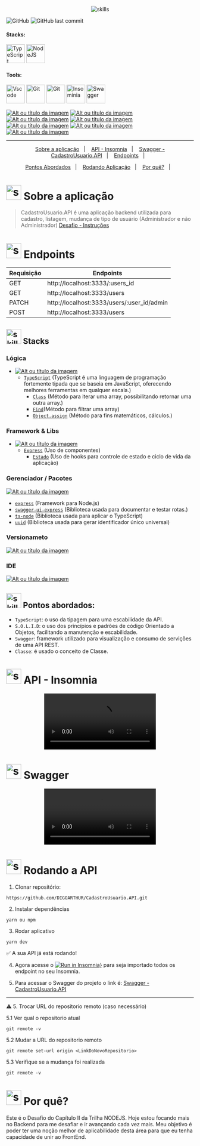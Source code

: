 <!-- VISUALIZAR NO VSCODE  CTRL + K  V -->

<!-- BADGES https://www.youtube.com/watch?v=cRoBt6AZgjc
https://dev.to/envoy_/150-badges-for-github-pnk

BUILD BADGES
https://shields.io
ICONS
https://simpleicons.org/?q=react
-->

<!--https://www.canva.com/  -->
<p align="center">
  <img  alt="skills"  src="https://user-images.githubusercontent.com/59892368/158034522-92c70ba1-bae7-46fc-b692-77b711eebda1.png">
</p> 




![GitHub](https://img.shields.io/github/license/DIGOARTHUR/CadastroUsuario.API)
![GitHub last commit](https://img.shields.io/github/last-commit/DIGOARTHUR/CadastroUsuario.API)


#### Stacks:
 <!------------------------------------STACKS-->
<p align="left">


 <a href="https://www.typescriptlang.org/"><img  alt="TypeScript"  width="50" height="50" src="https://user-images.githubusercontent.com/59892368/210762527-ae3afe1f-fe36-46a9-98ad-35dbae4d1adf.svg"><a/>
  <a href="https://nodejs.org/en/"><img  alt="NodeJS"  width="50" height="50" src="https://user-images.githubusercontent.com/59892368/225148464-81734ea0-e787-4397-bd49-312264335a58.svg"><a/>
  

</p>


 <!------------------------------------TOOLS-->
 #### Tools:
 <a href="https://code.visualstudio.com/"><img  alt="Vscode"  width="50" height="50" src="https://user-images.githubusercontent.com/59892368/223381414-d3066c8b-c3ee-4fae-943d-481857e88000.svg"><a/>
 <a href="https://git-scm.com/"><img  alt="Git"  width="50" height="50" src="https://user-images.githubusercontent.com/59892368/223381109-88617798-75ae-4f3a-bc4a-1210637f818c.svg"><a/>
  <a href="https://yarnpkg.com"><img  alt="Git"  width="50" height="50" src="https://user-images.githubusercontent.com/59892368/197615074-2e78b82c-b853-455c-8920-272cf1ce6399.svg"><a/>   <a href="https://insomnia.rest/download"><img  alt="Insominia"  width="50" height="50" src="https://user-images.githubusercontent.com/59892368/153734890-e39524d5-25a3-4b93-8621-78cf0951e501.svg"><a/>
 <a href="https://swagger.io"><img  alt="Swagger"  width="50" height="50" src="https://user-images.githubusercontent.com/59892368/158034668-9442e16e-f593-4605-ad74-697f19165f37.svg"><a/>

 <!------------------------------------Applied Concepts-->
 

<a href="https://devdigoarthur.notion.site/Find-15db7431a72b4731af85671b65c88601"> ![Alt ou título da imagem](https://img.shields.io/badge/-Find-/?logo=JavaScript&logoColor=white&color=yellow)<a/>
<a href=""> ![Alt ou título da imagem](https://img.shields.io/badge/-Object.assign-/?logo=JavaScript&logoColor=white&color=yellow)<a/>
<a href=""> ![Alt ou título da imagem](https://img.shields.io/badge/-Class-/?logo=JavaScript&logoColor=white&color=yellow)<a/>
<a href="https://www.notion.so/devdigoarthur/Express-ec671f667c994bd2a28b7f6d99da6df0#2b3f574526614c19957987c3064cde80"> ![Alt ou título da imagem](https://img.shields.io/badge/-POST-/?logo=Node.js&logoColor=white&color=green)<a/>
<a href="https://www.notion.so/devdigoarthur/Express-ec671f667c994bd2a28b7f6d99da6df0#97dfbed0bdd84485a2703114f7949b7f"> ![Alt ou título da imagem](https://img.shields.io/badge/-GET-/?logo=Node.js&logoColor=white&color=green)<a/>
<a href="https://www.notion.so/devdigoarthur/Express-ec671f667c994bd2a28b7f6d99da6df0#eeb9e721230a4157aa26f588c75fb549"> ![Alt ou título da imagem](https://img.shields.io/badge/-PATCH-/?logo=Node.js&logoColor=white&color=green)<a/>
<a href=""> ![Alt ou título da imagem](https://img.shields.io/badge/-uuidV4-/?logo=Node.js&logoColor=white&color=green)<a/>
      

   
---
  <!------------------------------------SUMMARY-->   
 
  <p align="center">
  <a href="https://github.com/DIGOARTHUR/CadastroUsuario.API#--sobre-a-aplicação-">Sobre a aplicação</a>&nbsp;&nbsp;&nbsp;|&nbsp;&nbsp;&nbsp;
  <a href="https://github.com/DIGOARTHUR/CadastroUsuario.API#-api---insomnia"> API - Insomnia</a>&nbsp;&nbsp;&nbsp;|&nbsp;&nbsp;&nbsp;
  <a href="https://github.com/DIGOARTHUR/CadastroUsuario.API#-swagger"> Swagger - CadastroUsuario.API</a>&nbsp;&nbsp;&nbsp;|&nbsp;&nbsp;&nbsp;
  <a href="https://github.com/DIGOARTHUR/CadastroUsuario.API#-endpoints"> Endpoints</a>&nbsp;&nbsp;&nbsp;|&nbsp;&nbsp;&nbsp;
    </p> 
   <p align="center">
  <a href="https://github.com/DIGOARTHUR/CadastroUsuario.API#-pontos-abordados-">Pontos Abordados</a>&nbsp;&nbsp;&nbsp;|&nbsp;&nbsp;&nbsp;
  <a href="https://github.com/DIGOARTHUR/CadastroUsuario.API#-rodando-a-api">Rodando Aplicação</a>&nbsp;&nbsp;&nbsp;|&nbsp;&nbsp;&nbsp;
  <a href="https://github.com/DIGOARTHUR/CadastroUsuario.API#-por-quê--">Por quê?</a>&nbsp;&nbsp;&nbsp;|&nbsp;&nbsp;&nbsp; 
</p> 

  
  
  
 
  <!------------------------------------DESCRIPTION -->  
# <img  alt="skills"  width="40" height="40" src="https://user-images.githubusercontent.com/59892368/148622497-164365e8-f6b0-4f40-bc75-a0ed4da6059b.png">  Sobre a aplicação <!---write here : talk a little about project: what's does, example.  -->
> CadastroUsuario.API é uma aplicação backend utilizada para cadastro, listagem, mudança de tipo de usuário (Administrador e não Administrador) [Desafio - Instruções](https://www.notion.so/Desafio-01-Introdu-o-ao-SOLID-3b9be286fac0482ca3b275473ddd2d72)


  

<!-- ENDPOINTS--> 
 # <img  alt="skills"  width="40" height="40" src="https://user-images.githubusercontent.com/59892368/154178428-61812598-6d7e-42a6-a7da-2c6c581e6ebe.png"> Endpoints<!---write here : EndPoints  -->
  
<div align="center">  
 
  

<!-- --> 
| Requisição | Endpoints|
|------------|--------------------------------------------|
|     GET    | http://localhost:3333/:users_id            |
|     GET    | http://localhost:3333/users                |
|    PATCH   | http://localhost:3333/users/:user_id/admin |
|    POST    | http://localhost:3333/users                |
  
</div> 



<!------------------------------------LIST: STACKS , LIBS & TOOLS-->

## <img  alt="skills"  width="40" height="40" src="https://user-images.githubusercontent.com/59892368/197614534-e12fb94a-b5cf-44ff-8d57-debad7299b0b.png"> Stacks <!---write here: learned concepts; -->

### Lógica 
*  <a href="https://devdigoarthur.notion.site/Map-a87c73417a064372b122bf448f4c6ed4"> ![Alt ou título da imagem](https://img.shields.io/badge/-TypeScript-/?logo=TypeScript&logoColor=white&color=informational)<a/>
   * [`TypeScript`](https://developer.mozilla.org/pt-BR/docs/Web/JavaScript/Reference/Global_Objects/Map) (TypeScript é uma linguagem de programação fortemente tipada que se baseia em JavaScript, oferecendo melhores ferramentas em qualquer escala.)
     * [`Class`](https://developer.mozilla.org/pt-BR/docs/Web/JavaScript/Reference/Global_Objects/Map) (Método para iterar uma array, possibilitando retornar uma outra array.)
     * [`Find`](https://blog.betrybe.com/javascript/javascript-filter/)(Método para filtrar uma array)
     * [`Object.assign`](https://www.w3schools.com/js/js_math.asp) (Método para fins matemáticos, cálculos.)

 ### Framework & Libs
   
* <a href=""> ![Alt ou título da imagem](https://img.shields.io/badge/-NodeJS-/?logo=Node.JS&logoColor=white&color=green)<a/> 
  * [`Express`](https://reactjs.org/docs/components-and-props.html) (Uso de componentes)
    * [`Estado`](https://reactjs.org/docs/state-and-lifecycle.html) (Uso de hooks para controle de estado e ciclo de vida da aplicação)


### Gerenciador / Pacotes
<a href="https://yarnpkg.com"> ![Alt ou título da imagem](https://img.shields.io/badge/-Yarn-/?logo=Yarn&logoColor=white&color=blue)<a/> 
   * [`express`](https://www.npmjs.com/package/express) (Framework para Node.js)
   * [`swagger-ui-express`](https://www.npmjs.com/package/swagger-ui-express) (Biblioteca usada para documentar e testar rotas.)
   * [`ts-node`](https://www.npmjs.com/package/ts-node) (Biblioteca usada para aplicar o TypeScript)
   * [`uuid`](https://www.npmjs.com/package/uuid) (Biblioteca usada para gerar identificador único universal)
   
   
  ### Versionameto
 <a href="https://git-scm.com"> ![Alt ou título da imagem](https://img.shields.io/badge/-Git-/?logo=Git&logoColor=white&color=red)<a/> 
 ### IDE
 <a href="https://code.visualstudio.com"> ![Alt ou título da imagem](https://img.shields.io/badge/-VisualStudioCode-/?logo=VisualStudioCode&logoColor=white&color=informational)<a/>  




<!------------------------------------LIST: STACKS , LIBS & TOOLS-->

## <img  alt="skills"  width="40" height="40" src="https://user-images.githubusercontent.com/59892368/142231777-8c0e09fa-ac09-4654-89d6-6bb986bde09b.gif"> Pontos abordados: <!---write here: learned concepts ;    -->

* `TypeScript`: o uso da tipagem para uma escabilidade da API.
* `S.O.L.I.D`: o uso dos princípios e padrões de código Orientado a Objetos, facilitando a manutenção e escabilidade.
* `Swagger`: framework utilizado para visualização e consumo de servições de uma API REST.
* `Classe`: é usado o conceito de Classe.

 
  

  

 # <img  alt="skills"  width="40" height="40" src="https://user-images.githubusercontent.com/59892368/153734890-e39524d5-25a3-4b93-8621-78cf0951e501.svg"> API - Insomnia<!---write here : Run Code - Insominia Demonstration-->

<p align="center">
  <video  alt="gif_"  src="https://user-images.githubusercontent.com/59892368/158037966-3a9a3ffd-4533-4dab-a3e9-6643f29be11b.mp4"></video>
  </p>   
  
  # <img  alt="skills"  width="40" height="40" src="https://user-images.githubusercontent.com/59892368/158034668-9442e16e-f593-4605-ad74-697f19165f37.svg"> Swagger<!---write here : Swagger-->
  
   <p align="center">
  <video  alt="gif_"  src="https://user-images.githubusercontent.com/59892368/158040826-45e466d3-7544-4cd9-8123-2a3ac99be6ae.mp4"></video>
  </p>   



 
 # <img  alt="skills"  width="40" height="40" src="https://user-images.githubusercontent.com/59892368/142216697-dd93272c-c614-4664-9d63-c4e4dfc3e0f3.gif"> Rodando a API
 


1. Clonar repositório:

```
https://github.com/DIGOARTHUR/CadastroUsuario.API.git
```

2. Instalar dependências

```
yarn ou npm
```

3. Rodar aplicativo

```
yarn dev
```
✅ A sua API já está rodando!
  
4. Agora acesse o [![Run in Insomnia}](https://insomnia.rest/images/run.svg)](https://insomnia.rest/run/?label=Chapter%20II%20-%20Desafio%2001&uri=https%3A%2F%2Fraw.githubusercontent.com%2FDIGOARTHUR%2FCadastroUsuario.API%2Fmain%2FJSON_Insomnia%2FCadastroUsuario.API_Insomnia.json) para seja importado todos os endpoint no seu Insomnia.

5. Para acessar o Swagger do projeto o link é: [Swagger - CadastroUsuario.API](http://localhost:3333/api-docs/#/)

  ---
  
:warning: 5. Trocar URL do repositorio remoto (caso necessário)

  5.1 Ver qual o repositorio atual
```
git remote -v
```
  5.2 Mudar a URL do repositorio remoto
```
git remote set-url origin <LinkDoNovoRepositorio>
```
  5.3 Verifique se a mudança foi realizada
```
git remote -v
```
  
 # <img  alt="skills"  width="40" height="40" src="https://user-images.githubusercontent.com/59892368/148622627-c1eaa513-ca90-49e2-b5b8-c11d369becef.png"> Por quê?  <!---write here : motivation that led to created ; why did you do this program?   -->
 Este é o Desafio do Capítulo II da Trilha NODEJS. Hoje estou focando mais no Backend para me desafiar e ir avançando cada vez mais. Meu objetivo é poder ter uma noção melhor de aplicabilidade desta área para que eu tenha capacidade de unir ao FrontEnd.
  
  <!--[@Rocketseat](https://github.com/Rocketseat)--> 
 
<!--[Notion](https://devdigoarthur.notion.site/ReactJS-93c2209743ad43dcb4e813a4dc93da05) -->

 
